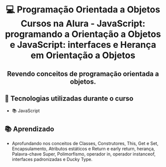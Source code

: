 <div align="center">
<h1>💻 Programação Orientada a Objetos<br/>
Cursos na Alura - JavaScript: programando a Orientação a Objetos e JavaScript: interfaces e Herança em Orientação a Objetos</h1>

<h2>Revendo conceitos de programação orientada a objetos.</h2>
</div>

## 🔨 Tecnologias utilizadas durante o curso

- 📚 JavaScript

## 📚 Aprendizado

- Aprofundando nos conceitos de Classes, Construtores, This, Get e Set, Encapsulamento, Atributos estáticos e Return e early return, herança, Palavra-chave Super, Polimorfismo, operador in, operador instanceof, interfaces padronizadas e Ducky Type.
